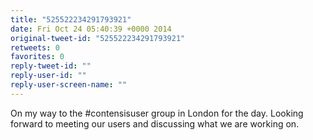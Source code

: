 ```yaml
---
title: "525522234291793921"
date: Fri Oct 24 05:40:39 +0000 2014
original-tweet-id: "525522234291793921"
retweets: 0
favorites: 0
reply-tweet-id: ""
reply-user-id: ""
reply-user-screen-name: ""
---
```

On my way to the #contensisuser group in London for the day. Looking forward to meeting our users and discussing what we are working on.
